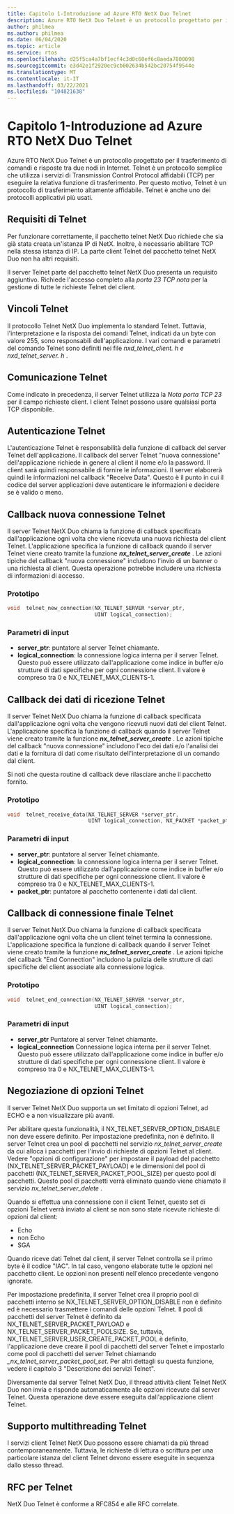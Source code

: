 ```yaml
---
title: Capitolo 1-Introduzione ad Azure RTO NetX Duo Telnet
description: Azure RTO NetX Duo Telnet è un protocollo progettato per il trasferimento di comandi e risposte tra due nodi in Internet.
author: philmea
ms.author: philmea
ms.date: 06/04/2020
ms.topic: article
ms.service: rtos
ms.openlocfilehash: d25f5ca4a7bf1ecf4c3d0c68ef6c8aeda7800098
ms.sourcegitcommit: e3d42e1f2920ec9cb002634b542bc20754f9544e
ms.translationtype: MT
ms.contentlocale: it-IT
ms.lasthandoff: 03/22/2021
ms.locfileid: "104821638"
---
```

# <a name="chapter-1---introduction-to-the-azure-rtos-netx-duo-telnet"></a>Capitolo 1-Introduzione ad Azure RTO NetX Duo Telnet

Azure RTO NetX Duo Telnet è un protocollo progettato per il trasferimento di comandi e risposte tra due nodi in Internet. Telnet è un protocollo semplice che utilizza i servizi di Transmission Control Protocol affidabili (TCP) per eseguire la relativa funzione di trasferimento. Per questo motivo, Telnet è un protocollo di trasferimento altamente affidabile. Telnet è anche uno dei protocolli applicativi più usati.

## <a name="telnet-requirements"></a>Requisiti di Telnet

Per funzionare correttamente, il pacchetto telnet NetX Duo richiede che sia già stata creata un'istanza IP di NetX. Inoltre, è necessario abilitare TCP nella stessa istanza di IP. La parte client Telnet del pacchetto telnet NetX Duo non ha altri requisiti.

Il server Telnet parte del pacchetto telnet NetX Duo presenta un requisito aggiuntivo. Richiede l'accesso completo alla *porta 23 TCP nota* per la gestione di tutte le richieste Telnet del client.

## <a name="telnet-constraints"></a>Vincoli Telnet 

Il protocollo Telnet NetX Duo implementa lo standard Telnet. Tuttavia, l'interpretazione e la risposta dei comandi Telnet, indicati da un byte con valore 255, sono responsabili dell'applicazione. I vari comandi e parametri del comando Telnet sono definiti nei file *nxd_telnet_client. h e nxd_telnet_server. h* .

## <a name="telnet-communication"></a>Comunicazione Telnet

Come indicato in precedenza, il server Telnet utilizza la *Nota porta TCP 23* per il campo richieste client. I client Telnet possono usare qualsiasi porta TCP disponibile.

## <a name="telnet-authentication"></a>Autenticazione Telnet

L'autenticazione Telnet è responsabilità della funzione di callback del server Telnet dell'applicazione. Il callback del server Telnet "nuova connessione" dell'applicazione richiede in genere al client il nome e/o la password. Il client sarà quindi responsabile di fornire le informazioni. Il server elaborerà quindi le informazioni nel callback "Receive Data". Questo è il punto in cui il codice del server applicazioni deve autenticare le informazioni e decidere se è valido o meno.

## <a name="telnet-new-connection-callback"></a>Callback nuova connessione Telnet

Il server Telnet NetX Duo chiama la funzione di callback specificata dall'applicazione ogni volta che viene ricevuta una nuova richiesta del client Telnet. L'applicazione specifica la funzione di callback quando il server Telnet viene creato tramite la funzione ***nx_telnet_server_create*** . Le azioni tipiche del callback "nuova connessione" includono l'invio di un banner o una richiesta al client. Questa operazione potrebbe includere una richiesta di informazioni di accesso.

### <a name="prototype"></a>Prototipo

```c
void  telnet_new_connection(NX_TELNET_SERVER *server_ptr, 
                            UINT logical_connection);
```

### <a name="input-parameters"></a>Parametri di input

- **server_ptr**: puntatore al server Telnet chiamante.
- **logical_connection**: la connessione logica interna per il server Telnet. Questo può essere utilizzato dall'applicazione come indice in buffer e/o strutture di dati specifiche per ogni connessione client. Il valore è compreso tra 0 e NX_TELNET_MAX_CLIENTS-1.

## <a name="telnet-receive-data-callback"></a>Callback dei dati di ricezione Telnet

Il server Telnet NetX Duo chiama la funzione di callback specificata dall'applicazione ogni volta che vengono ricevuti nuovi dati del client Telnet. L'applicazione specifica la funzione di callback quando il server Telnet viene creato tramite la funzione ***nx_telnet_server_create*** . Le azioni tipiche del callback "nuova connessione" includono l'eco dei dati e/o l'analisi dei dati e la fornitura di dati come risultato dell'interpretazione di un comando dal client.

Si noti che questa routine di callback deve rilasciare anche il pacchetto fornito.

### <a name="prototype"></a>Prototipo

```c
void  telnet_receive_data(NX_TELNET_SERVER *server_ptr, 
                          UINT logical_connection, NX_PACKET *packet_ptr);
```
### <a name="input-parameters"></a>Parametri di input

- **server_ptr**: puntatore al server Telnet chiamante.
- **logical_connection**: la connessione logica interna per il server Telnet. Questo può essere utilizzato dall'applicazione come indice in buffer e/o strutture di dati specifiche per ogni connessione client. Il valore è compreso tra 0 e NX_TELNET_MAX_CLIENTS-1.
- **packet_ptr**: puntatore al pacchetto contenente i dati dal client.

## <a name="telnet-end-connection-callback"></a>Callback di connessione finale Telnet

Il server Telnet NetX Duo chiama la funzione di callback specificata dall'applicazione ogni volta che un client telnet termina la connessione. L'applicazione specifica la funzione di callback quando il server Telnet viene creato tramite la funzione ***nx_telnet_server_create*** . Le azioni tipiche del callback "End Connection" includono la pulizia delle strutture di dati specifiche del client associate alla connessione logica.

### <a name="prototype"></a>Prototipo
```c
void  telnet_end_connection(NX_TELNET_SERVER *server_ptr, 
                            UINT logical_connection);
```

### <a name="input-parameters"></a>Parametri di input

- **server_ptr** Puntatore al server Telnet chiamante.
- **logical_connection** Connessione logica interna per il server Telnet. Questo può essere utilizzato dall'applicazione come indice in buffer e/o strutture di dati specifiche per ogni connessione client. Il valore è compreso tra 0 e NX_TELNET_MAX_CLIENTS-1.

## <a name="telnet-option-negotiation"></a>Negoziazione di opzioni Telnet

Il server Telnet NetX Duo supporta un set limitato di opzioni Telnet, ad ECHO e a non visualizzare più avanti.

Per abilitare questa funzionalità, il NX_TELNET_SERVER_OPTION_DISABLE non deve essere definito. Per impostazione predefinita, non è definito. Il server Telnet crea un pool di pacchetti nel servizio *nx_telnet_server_create* da cui alloca i pacchetti per l'invio di richieste di opzioni Telnet al client. Vedere "opzioni di configurazione" per impostare il payload del pacchetto (NX_TELNET_SERVER_PACKET_PAYLOAD) e le dimensioni del pool di pacchetti (NX_TELNET_SERVER_PACKET_POOL_SIZE) per questo pool di pacchetti. Questo pool di pacchetti verrà eliminato quando viene chiamato il servizio *nx_telnet_server_delete* .

Quando si effettua una connessione con il client Telnet, questo set di opzioni Telnet verrà inviato al client se non sono state ricevute richieste di opzioni dal client:

- Echo
- non Echo
- SGA

Quando riceve dati Telnet dal client, il server Telnet controlla se il primo byte è il codice "IAC". In tal caso, vengono elaborate tutte le opzioni nel pacchetto client. Le opzioni non presenti nell'elenco precedente vengono ignorate.

Per impostazione predefinita, il server Telnet crea il proprio pool di pacchetti interno se NX_TELNET_SERVER_OPTION_DISABLE non è definito ed è necessario trasmettere i comandi delle opzioni Telnet. Il pool di pacchetti del server Telnet è definito da NX_TELNET_SERVER_PACKET_PAYLOAD e NX_TELNET_SERVER_PACKET_POOLSIZE. Se, tuttavia, NX_TELNET_SERVER_USER_CREATE_PACKET_POOL è definito, l'applicazione deve creare il pool di pacchetti del server Telnet e impostarlo come pool di pacchetti del server Telnet chiamando *_nx_telnet_server_packet_pool_set*. Per altri dettagli su questa funzione, vedere il capitolo 3 "Descrizione dei servizi Telnet".

Diversamente dal server Telnet NetX Duo, il thread attività client Telnet NetX Duo non invia e risponde automaticamente alle opzioni ricevute dal server Telnet. Questa operazione deve essere eseguita dall'applicazione client Telnet.

## <a name="telnet-multi-thread-support"></a>Supporto multithreading Telnet

I servizi client Telnet NetX Duo possono essere chiamati da più thread contemporaneamente. Tuttavia, le richieste di lettura o scrittura per una particolare istanza del client Telnet devono essere eseguite in sequenza dallo stesso thread.

## <a name="telnet-rfcs"></a>RFC per Telnet

NetX Duo Telnet è conforme a RFC854 e alle RFC correlate.
